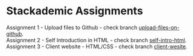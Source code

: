 # Stackademic Assignments

Assignment 1 - Upload files to Github - check branch [upload-files-on-github](https://github.com/owaismemon21/stackademic-learning/tree/upload-files-on-github).  
Assignment 2 - Self Introduction in HTML - check branch [self-intro-html](https://github.com/owaismemon21/stackademic-learning/tree/self-intro-html).  
Assignment 3 - Client website - HTML/CSS - check branch [client-wesite](https://github.com/owaismemon21/stackademic-learning/tree/client-wesite).

